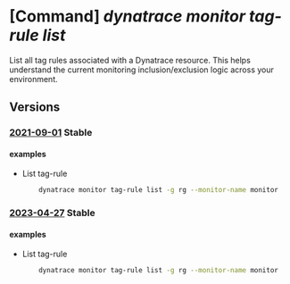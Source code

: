# [Command] _dynatrace monitor tag-rule list_

List all tag rules associated with a Dynatrace resource. This helps understand the current monitoring inclusion/exclusion logic across your environment.

## Versions

### [2021-09-01](/Resources/mgmt-plane/L3N1YnNjcmlwdGlvbnMve30vcmVzb3VyY2Vncm91cHMve30vcHJvdmlkZXJzL2R5bmF0cmFjZS5vYnNlcnZhYmlsaXR5L21vbml0b3JzL3t9L3RhZ3J1bGVz/2021-09-01.xml) **Stable**

<!-- mgmt-plane /subscriptions/{}/resourcegroups/{}/providers/dynatrace.observability/monitors/{}/tagrules 2021-09-01 -->

#### examples

- List tag-rule
    ```bash
        dynatrace monitor tag-rule list -g rg --monitor-name monitor
    ```

### [2023-04-27](/Resources/mgmt-plane/L3N1YnNjcmlwdGlvbnMve30vcmVzb3VyY2Vncm91cHMve30vcHJvdmlkZXJzL2R5bmF0cmFjZS5vYnNlcnZhYmlsaXR5L21vbml0b3JzL3t9L3RhZ3J1bGVz/2023-04-27.xml) **Stable**

<!-- mgmt-plane /subscriptions/{}/resourcegroups/{}/providers/dynatrace.observability/monitors/{}/tagrules 2023-04-27 -->

#### examples

- List tag-rule
    ```bash
        dynatrace monitor tag-rule list -g rg --monitor-name monitor
    ```
